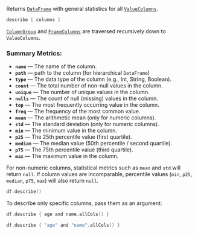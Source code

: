 [//]: # (title: describe)

<!---IMPORT org.jetbrains.kotlinx.dataframe.samples.api.Analyze-->

Returns [`DataFrame`](DataFrame.md) with general statistics for all [`ValueColumns`](DataColumn.md#valuecolumn).

```kotlin
describe [ columns ]
```

[`ColumnGroup`](DataColumn.md#columngroup) and [`FrameColumns`](DataColumn.md#framecolumn) are traversed recursively down to `ValueColumns`.

### Summary Metrics:

- **`name`** — The name of the column.
- **`path`** — path to the column (for hierarchical `DataFrame`)
- **`type`** — The data type of the column (e.g., Int, String, Boolean).
- **`count`** — The total number of non-null values in the column.
- **`unique`** — The number of unique values in the column.
- **`nulls`** — The count of null (missing) values in the column.
- **`top`** — The most frequently occurring value in the column.
- **`freq`** — The frequency of the most common value.
- **`mean`** — The arithmetic mean (only for numeric columns).
- **`std`** — The standard deviation (only for numeric columns).
- **`min`** — The minimum value in the column.
- **`p25`** — The 25th percentile value (first quartile).
- **`median`** — The median value (50th percentile / second quartile).
- **`p75`** — The 75th percentile value (third quartile).
- **`max`** — The maximum value in the column.

For non-numeric columns, statistical metrics
such as `mean` and `std` will return `null`. If column values are incomparable,
percentile values (`min`, `p25`, `median`, `p75`, `max`) will also return `null`.
<!---FUN describe-->

```kotlin
df.describe()
```

<inline-frame src="resources/org.jetbrains.kotlinx.dataframe.samples.api.Analyze.describe.html" width="100%"/>
<!---END-->

To describe only specific columns, pass them as an argument:

<!---FUN describeColumns-->
<tabs>
<tab title="Properties">

```kotlin
df.describe { age and name.allCols() }
```

</tab>
<tab title="Strings">

```kotlin
df.describe { "age" and "name".allCols() }
```

</tab></tabs>
<inline-frame src="resources/org.jetbrains.kotlinx.dataframe.samples.api.Analyze.describeColumns.html" width="100%"/>
<!---END-->
